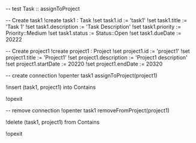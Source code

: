 -- test Task :: assignToProject

-- Create task1
!create task1 : Task
!set task1.id := 'task1'
!set task1.title := 'Task 1'
!set task1.description := 'Task Description'
!set task1.priority := Priority::Medium
!set task1.status := Status::Open
!set task1.dueDate := 20222

-- Create project1
!create project1 : Project
!set project1.id := 'project1'
!set project1.title := 'Project1'
!set project1.description := 'Project1 description'
!set project1.startDate := 20220
!set project1.endDate := 20320

-- create connection
!openter task1 assignToProject(project1)

!insert (task1, project1) into Contains

!opexit

-- remove connection
!openter task1 removeFromProject(project1)

!delete (task1, project1) from Contains

!opexit
